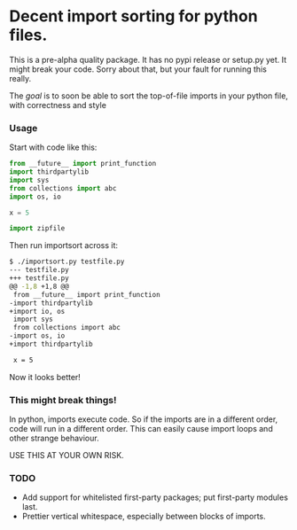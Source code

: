 # Decent import sorting for python files.

This is a pre-alpha quality package. It has no pypi release or setup.py yet.
It might break your code. Sorry about that, but your fault for running this really.

The *goal* is to soon be able to sort the top-of-file imports in your python file, with correctness and style

### Usage

Start with code like this:

```python
from __future__ import print_function
import thirdpartylib
import sys
from collections import abc
import os, io

x = 5

import zipfile
```

Then run importsort across it:

```bash
$ ./importsort.py testfile.py
--- testfile.py
+++ testfile.py
@@ -1,8 +1,8 @@
 from __future__ import print_function
-import thirdpartylib
+import io, os
 import sys
 from collections import abc
-import os, io
+import thirdpartylib

 x = 5

```

Now it looks better!

### This might break things!

In python, imports execute code. So if the imports are in a different order, code will run in a different order. This can easily cause import loops and other strange behaviour.

USE THIS AT YOUR OWN RISK.

### TODO

* Add support for whitelisted first-party packages; put first-party modules last.
* Prettier vertical whitespace, especially between blocks of imports.
